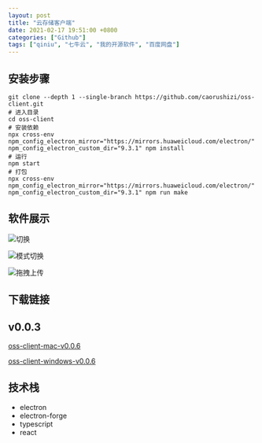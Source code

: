 ```yaml
---
layout: post
title: "云存储客户端"
date: 2021-02-17 19:51:00 +0800
categories: ["Github"]
tags: ["qiniu", "七牛云", "我的开源软件", "百度网盘"]
---
```



## 安装步骤

```shell script
git clone --depth 1 --single-branch https://github.com/caorushizi/oss-client.git
# 进入目录
cd oss-client
# 安装依赖
npx cross-env npm_config_electron_mirror="https://mirrors.huaweicloud.com/electron/" npm_config_electron_custom_dir="9.3.1" npm install
# 运行
npm start
# 打包
npx cross-env npm_config_electron_mirror="https://mirrors.huaweicloud.com/electron/" npm_config_electron_custom_dir="9.3.1" npm run make
```

## 软件展示

![切换](http://static.ziying.site/switch.gif)

![模式切换](http://static.ziying.site/table.gif)

![拖拽上传](http://static.ziying.site/upload.gif)

## 下载链接

v0.0.3
---
[oss-client-mac-v0.0.6](http://static.ziying.site/oss-client-mac-v0.0.6.zip)

[oss-client-windows-v0.0.6](http://static.ziying.site/oss-client-windows-v0.0.6.exe)


## 技术栈

- electron
- electron-forge
- typescript
- react
